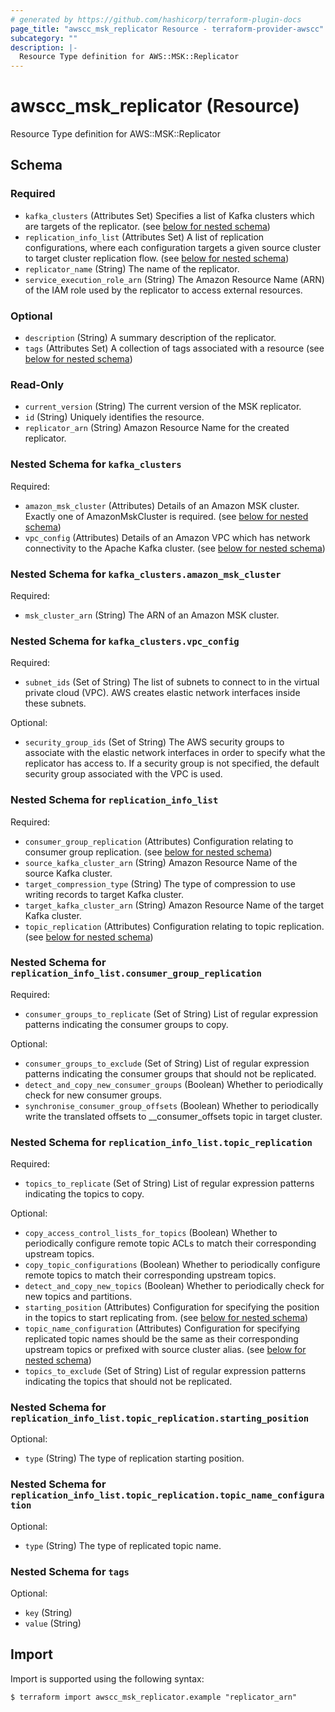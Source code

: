 ```yaml
---
# generated by https://github.com/hashicorp/terraform-plugin-docs
page_title: "awscc_msk_replicator Resource - terraform-provider-awscc"
subcategory: ""
description: |-
  Resource Type definition for AWS::MSK::Replicator
---
```


# awscc_msk_replicator (Resource)

Resource Type definition for AWS::MSK::Replicator



<!-- schema generated by tfplugindocs -->
## Schema

### Required

- `kafka_clusters` (Attributes Set) Specifies a list of Kafka clusters which are targets of the replicator. (see [below for nested schema](#nestedatt--kafka_clusters))
- `replication_info_list` (Attributes Set) A list of replication configurations, where each configuration targets a given source cluster to target cluster replication flow. (see [below for nested schema](#nestedatt--replication_info_list))
- `replicator_name` (String) The name of the replicator.
- `service_execution_role_arn` (String) The Amazon Resource Name (ARN) of the IAM role used by the replicator to access external resources.

### Optional

- `description` (String) A summary description of the replicator.
- `tags` (Attributes Set) A collection of tags associated with a resource (see [below for nested schema](#nestedatt--tags))

### Read-Only

- `current_version` (String) The current version of the MSK replicator.
- `id` (String) Uniquely identifies the resource.
- `replicator_arn` (String) Amazon Resource Name for the created replicator.

<a id="nestedatt--kafka_clusters"></a>
### Nested Schema for `kafka_clusters`

Required:

- `amazon_msk_cluster` (Attributes) Details of an Amazon MSK cluster. Exactly one of AmazonMskCluster is required. (see [below for nested schema](#nestedatt--kafka_clusters--amazon_msk_cluster))
- `vpc_config` (Attributes) Details of an Amazon VPC which has network connectivity to the Apache Kafka cluster. (see [below for nested schema](#nestedatt--kafka_clusters--vpc_config))

<a id="nestedatt--kafka_clusters--amazon_msk_cluster"></a>
### Nested Schema for `kafka_clusters.amazon_msk_cluster`

Required:

- `msk_cluster_arn` (String) The ARN of an Amazon MSK cluster.


<a id="nestedatt--kafka_clusters--vpc_config"></a>
### Nested Schema for `kafka_clusters.vpc_config`

Required:

- `subnet_ids` (Set of String) The list of subnets to connect to in the virtual private cloud (VPC). AWS creates elastic network interfaces inside these subnets.

Optional:

- `security_group_ids` (Set of String) The AWS security groups to associate with the elastic network interfaces in order to specify what the replicator has access to. If a security group is not specified, the default security group associated with the VPC is used.



<a id="nestedatt--replication_info_list"></a>
### Nested Schema for `replication_info_list`

Required:

- `consumer_group_replication` (Attributes) Configuration relating to consumer group replication. (see [below for nested schema](#nestedatt--replication_info_list--consumer_group_replication))
- `source_kafka_cluster_arn` (String) Amazon Resource Name of the source Kafka cluster.
- `target_compression_type` (String) The type of compression to use writing records to target Kafka cluster.
- `target_kafka_cluster_arn` (String) Amazon Resource Name of the target Kafka cluster.
- `topic_replication` (Attributes) Configuration relating to topic replication. (see [below for nested schema](#nestedatt--replication_info_list--topic_replication))

<a id="nestedatt--replication_info_list--consumer_group_replication"></a>
### Nested Schema for `replication_info_list.consumer_group_replication`

Required:

- `consumer_groups_to_replicate` (Set of String) List of regular expression patterns indicating the consumer groups to copy.

Optional:

- `consumer_groups_to_exclude` (Set of String) List of regular expression patterns indicating the consumer groups that should not be replicated.
- `detect_and_copy_new_consumer_groups` (Boolean) Whether to periodically check for new consumer groups.
- `synchronise_consumer_group_offsets` (Boolean) Whether to periodically write the translated offsets to __consumer_offsets topic in target cluster.


<a id="nestedatt--replication_info_list--topic_replication"></a>
### Nested Schema for `replication_info_list.topic_replication`

Required:

- `topics_to_replicate` (Set of String) List of regular expression patterns indicating the topics to copy.

Optional:

- `copy_access_control_lists_for_topics` (Boolean) Whether to periodically configure remote topic ACLs to match their corresponding upstream topics.
- `copy_topic_configurations` (Boolean) Whether to periodically configure remote topics to match their corresponding upstream topics.
- `detect_and_copy_new_topics` (Boolean) Whether to periodically check for new topics and partitions.
- `starting_position` (Attributes) Configuration for specifying the position in the topics to start replicating from. (see [below for nested schema](#nestedatt--replication_info_list--topic_replication--starting_position))
- `topic_name_configuration` (Attributes) Configuration for specifying replicated topic names should be the same as their corresponding upstream topics or prefixed with source cluster alias. (see [below for nested schema](#nestedatt--replication_info_list--topic_replication--topic_name_configuration))
- `topics_to_exclude` (Set of String) List of regular expression patterns indicating the topics that should not be replicated.

<a id="nestedatt--replication_info_list--topic_replication--starting_position"></a>
### Nested Schema for `replication_info_list.topic_replication.starting_position`

Optional:

- `type` (String) The type of replication starting position.


<a id="nestedatt--replication_info_list--topic_replication--topic_name_configuration"></a>
### Nested Schema for `replication_info_list.topic_replication.topic_name_configuration`

Optional:

- `type` (String) The type of replicated topic name.




<a id="nestedatt--tags"></a>
### Nested Schema for `tags`

Optional:

- `key` (String)
- `value` (String)

## Import

Import is supported using the following syntax:

```shell
$ terraform import awscc_msk_replicator.example "replicator_arn"
```
